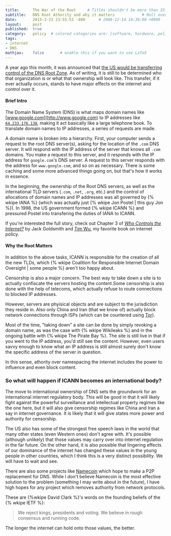```yaml
---
title:      The War of the Root     # Titles shouldn't be more than 33 chars for good formatting.
subtitle:   DNS Root Athority and why it matters            # Roll over into the subtitle if neccessary (optional)
date:       2015-3-23 23:55:53 -400      # 2008-12-14 10:30:00 +0900
layout:     post
published:  true
category:   policy  # colored categories are: [software, hardware, policy]
tags:
- internet
- DNS
mathjax:    false       # enable this if you want to use LaTeX
---
```


A year ago this month, it was announced that [the US would be transferring control of the DNS Root Zone](http://arstechnica.com/tech-policy/2014/03/in-sudden-announcement-us-to-give-up-control-of-dns-root-zone/). As of writing, it is still to be determined who that organization is or what that ownership will look like. This transfer, if it ever actually occurs, stands to have major effects on the internet and control over it.

#### Brief Intro

The Domain Name System (DNS) is what maps domain names like [www.google.com](http://www.google.com) to IP addresses like [`64.233.176.138`](http://64.233.176.138), making it act basically like a large telephone book. To translate domain names to IP addresses, a series of requests are made.

A domain name is broken into a hierarchy. First, your computer sends a request to the root DNS server(s), asking for the location of the `.com` DNS server. It will respond with the IP address of the server that knows all `.com` domains. You make a request to this server, and it responds with the IP address for `google.com`'s DNS server. A request to this server responds with the address for `www.google.com`, and so on as necessary. There is some caching and some more advanced things going on, but that's how it works in essence. 

In the beginning, the ownership of the Root DNS servers, as well as the international TLD servers (`.com`, `.net`, `.org`, etc.) and the control of allocations of domain names and IP addresses was all governed by {% wkipe IANA %} (which was actually just {% wkipe Jon Postel | this guy Jon %}). In 1998, the US government formed {% wkipe ICANN %} and pressured Postel into transfering the duties of IANA to ICANN.

If you're interested the full story, check out Chapter 3 of [*Who Controls the Internet?*](https://global.oup.com/academic/product/who-controls-the-internet-9780195340648) by Jack Goldsmith and [Tim Wu](https://twitter.com/superwuster), my favorite book on internet policy.

#### Why the Root Matters

In addition to the above tasks, ICANN is responsible for the creation of all the new TLDs, which {% wkipe  Coalition for Responsible Internet Domain Oversight | some people %} aren't too happy about.

Censorship is also a major concern. The best way to take down a site is to actually confiscate the servers hosting the content.Some censorship is also done with the help of telecoms, which actually refuse to route connections to blocked IP addresses. 

However, servers are phyisical objects and are subject to the jurisdiction they reside in. Also only China and Iran (that we know of) actually block network connections through ISPs (which can be countered using [Tor](http://a.wki.pe/Tor)).

Most of the time, "taking down" a site can be done by simply revoking a domain name, as was the case with {% wkipe Wikileaks %} and in the ongoing battle with {% wkipe The Pirate Bay %}. The site is still live in that if you went to the IP address, you'd still see the content. However, even users savvy enough to know what an IP address is still almost surely don't know the specific address of the server in question.

In this sense, athority over namespacing the internet includes the power to influence and even block content.


### So what will happen if ICANN becomes an international body?

The move to international ownership of DNS sets the groundwork for an international internet regulatory body. This will be good in that it will likely fight against the powerful surveillance and intellectual property regimes like the one here, but it will also give censorship regimes like China and Iran a say in internet governance. It is likely that it will give states more power and authority for censorship. 

The US also has some of the strongest free speech laws in the world that many other states (even Western ones) don't agree with. It's possible (although unlikely) that those values may carry over into internet regulation in the far future. On the other hand, it is also possible that lingering effects of our dominance of the internet has changed these values in the young people in other countries, which I think this is a very distinct possibility. We will have to wait and see.

There are also some projects like [Namecoin](http://namecoin.info) which hope to make a P2P replacement for DNS. While I don't believe Namecoin is the most effective solution to the problem (something I may write about in the future), I have high hopes for any project which removes authority from network protocols.

These are {%wkipe David Clark %}'s words on the founding beliefs of the {% wkipe IETF %}:

> We reject kings, presidents and voting. We believe in rough consensus and running code.

The longer the internet can hold onto those values, the better.